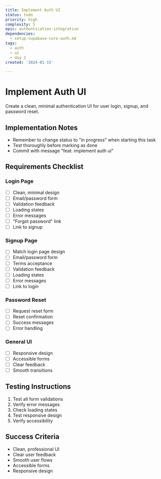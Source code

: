 ```yaml
---
title: Implement Auth UI
status: todo
priority: high
complexity: S
epic: authentication-integration
dependencies:
  - setup-supabase-core-auth.md
tags:
  - auth
  - ui
  - day 1
created: '2024-01-15'

---
```


# Implement Auth UI

Create a clean, minimal authentication UI for user login, signup, and password reset.

## Implementation Notes
- Remember to change status to "in progress" when starting this task
- Test thoroughly before marking as done
- Commit with message "feat: implement auth ui"

## Requirements Checklist

### Login Page
- [ ] Clean, minimal design
- [ ] Email/password form
- [ ] Validation feedback
- [ ] Loading states
- [ ] Error messages
- [ ] "Forgot password" link
- [ ] Link to signup

### Signup Page
- [ ] Match login page design
- [ ] Email/password form
- [ ] Terms acceptance
- [ ] Validation feedback
- [ ] Loading states
- [ ] Error messages
- [ ] Link to login

### Password Reset
- [ ] Request reset form
- [ ] Reset confirmation
- [ ] Success messages
- [ ] Error handling

### General UI
- [ ] Responsive design
- [ ] Accessible forms
- [ ] Clear feedback
- [ ] Smooth transitions

## Testing Instructions
1. Test all form validations
2. Verify error messages
3. Check loading states
4. Test responsive design
5. Verify accessibility

## Success Criteria
- Clean, professional UI
- Clear user feedback
- Smooth user flows
- Accessible forms
- Responsive design 